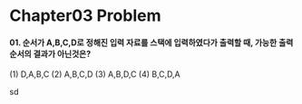 Chapter03 Problem
================

#### 01. 순서가 A,B,C,D로 정해진 입력 자료를 스택에 입력하였다가 출력할 때, 가능한 출력 순서의 결과가 아닌것은?  
(1) D,A,B,C             (2) A,B,C,D         (3) A,B,D,C       (4) B,C,D,A  
  
  
  
sd
